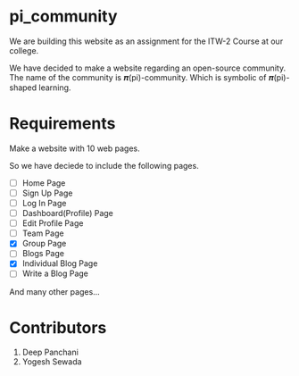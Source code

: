# pi_community
We are building this website as an assignment for the ITW-2 Course at our college.

We have decided to make a website regarding an open-source community. The name of the community is 𝝅(pi)-community. Which is symbolic of 𝝅(pi)-shaped learning.

# Requirements
Make a website with 10 web pages.

So we have deciede to include the following pages.
- [ ] Home Page
- [ ] Sign Up Page
- [ ] Log In Page
- [ ] Dashboard(Profile) Page
- [ ] Edit Profile Page
- [ ] Team Page
- [x] Group Page
- [ ] Blogs Page
- [x] Individual Blog Page
- [ ] Write a Blog Page

And many other pages...

# Contributors
1. Deep Panchani
2. Yogesh Sewada
